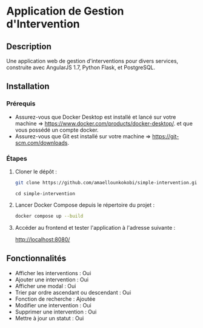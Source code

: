 # Application de Gestion d'Intervention

## Description

Une application web de gestion d'interventions pour divers services, construite avec AngularJS 1.7, Python Flask, et PostgreSQL.

## Installation

### Prérequis

- Assurez-vous que Docker Desktop est installé et lancé sur votre machine => https://www.docker.com/products/docker-desktop/.
  et que vous possédé un compte docker.
- Assurez-vous que Git est installé sur votre machine => https://git-scm.com/downloads.

### Étapes

1. Cloner le dépôt :

    ```sh
    git clone https://github.com/amaellounkokobi/simple-intervention.git
    ```
    
    ```    
    cd simple-intervention
    ```

2. Lancer Docker Compose depuis le répertoire du projet :

    ```sh
    docker compose up --build
    ```

3. Accéder au frontend et tester l'application à l'adresse suivante :

    [http://localhost:8080/](http://localhost:8080/)

## Fonctionnalités

- Afficher les interventions : Oui
- Ajouter une intervention : Oui
- Afficher une modal : Oui
- Trier par ordre ascendant ou descendant : Oui
- Fonction de recherche : Ajoutée
- Modifier une intervention : Oui
- Supprimer une intervention : Oui
- Mettre à jour un statut : Oui
